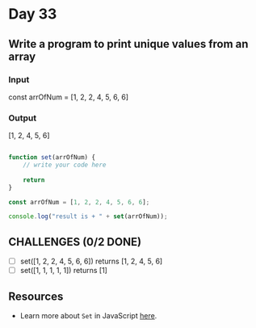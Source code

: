 # Day 33

## Write a program to print unique values from an array

### Input

const arrOfNum = [1, 2, 2, 4, 5, 6, 6]

### Output

[1, 2, 4, 5, 6]


```javascript

function set(arrOfNum) {
	// write your code here
    
    return
}

const arrOfNum = [1, 2, 2, 4, 5, 6, 6];

console.log("result is + " + set(arrOfNum));

```

## CHALLENGES (0/2 DONE)

- [ ] set([1, 2, 2, 4, 5, 6, 6]) returns [1, 2, 4, 5, 6]
- [ ] set([1, 1, 1, 1, 1]) returns [1]

## Resources

- Learn more about `Set` in JavaScript [here](https://developer.mozilla.org/en-US/docs/Web/JavaScript/Reference/Global_Objects/Set).